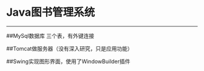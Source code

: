 # Java图书管理系统

------
##MySql数据库
三个表，有外键连接

##Tomcat做服务器（没有深入研究，只是应用功能）

##Swing实现图形界面，使用了WindowBuilder插件
